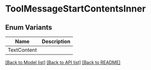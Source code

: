 # ToolMessageStartContentsInner

## Enum Variants

| Name | Description |
|---- | -----|
| TextContent |  |

[[Back to Model list]](../README.md#documentation-for-models) [[Back to API list]](../README.md#documentation-for-api-endpoints) [[Back to README]](../README.md)


